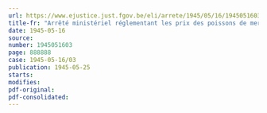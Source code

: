 ```yaml
---
url: https://www.ejustice.just.fgov.be/eli/arrete/1945/05/16/1945051603/justel
title-fr: "Arrêté ministériel réglementant les prix des poissons de mer"
date: 1945-05-16
source:
number: 1945051603
page: 888888
case: 1945-05-16/03
publication: 1945-05-25
starts:
modifies:
pdf-original:
pdf-consolidated:
---
```



